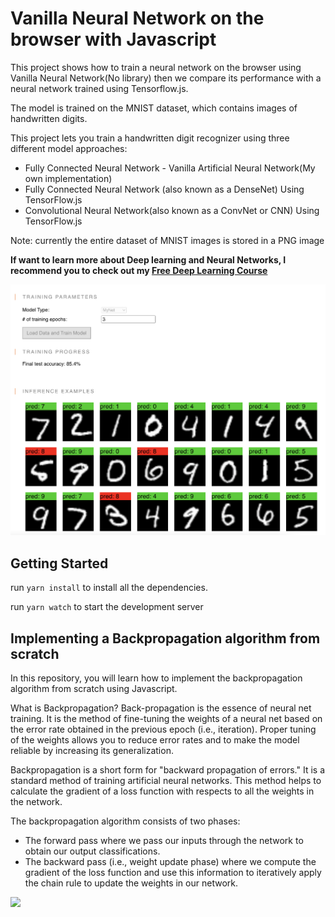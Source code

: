 # Vanilla Neural Network on the browser with Javascript

This project shows how to train a neural network on the browser using Vanilla Neural Network(No library) 
then we compare its performance with a neural network trained using Tensorflow.js.

The model is trained on the MNIST dataset, which contains images of handwritten digits. 

This project lets you train a handwritten digit recognizer using three different model approaches:
- Fully Connected Neural Network - Vanilla Artificial Neural Network(My own implementation)
- Fully Connected Neural Network (also known as a DenseNet) Using TensorFlow.js
- Convolutional Neural Network(also known as a ConvNet or CNN) Using TensorFlow.js

Note: currently the entire dataset of MNIST images is stored in a PNG image

**If want to learn more about Deep learning and Neural Networks, I recommend you to check out my [Free Deep Learning Course](https://www.udemy.com/course/convolutional-neural-net-cnn-for-developers/)**

![Alt text](predictions.png?raw=true "inference digits")

## Getting Started
run `yarn install` to install all the dependencies.

run `yarn watch` to start the development server

## Implementing a Backpropagation algorithm from scratch
In this repository, you will learn how to implement the backpropagation algorithm from scratch using Javascript.

What is Backpropagation? Back-propagation is the essence of neural net training. 
It is the method of fine-tuning the weights of a neural net based on the error rate obtained in the previous epoch 
(i.e., iteration). Proper tuning of the weights allows you to reduce error rates and to make the model reliable by increasing its generalization.

Backpropagation is a short form for "backward propagation of errors." It is a standard method of training artificial neural 
networks. This method helps to calculate the gradient of a loss function with respects to all the weights in the network.

The backpropagation algorithm consists of two phases:

* The forward pass where we pass our inputs through the network to obtain our output classifications.
* The backward pass (i.e., weight update phase) where we compute the gradient of the loss function and use this information to iteratively apply 
the chain rule to update the weights in our network.

<img src="https://camo.githubusercontent.com/97ba6d4d96e26e783e836e035828b17ab314488b5983a9b94a58856c4d050c13/68747470733a2f2f7777772e6775727539392e636f6d2f696d616765732f312f3033303831395f303933375f4261636b50726f70616761312e706e67">